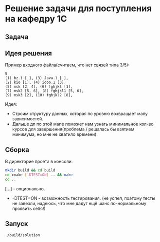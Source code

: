 # Решение задачи для поступления на кафедру 1С

## Задача

## Идея решения

Пример входного файла(считаем, что нет связей типа 3/5):
```
5
(1) hz.1 [ ], (3) Java.1 [ ],
(2) kio [1], (4) iooo.1 [3],
(5) msk [2, 4], (6) fghjkl [1],
(7) msk2 [5, 6], (8) fghjkl1 [5, 6],
(9) msk3 [2], (10) fghjkl2 [8],
```

Идея:
* Строим структуру данных, которая по уровню возвращает мапу зависимостей.
* Дальше дп по этой мапе поможет нам узнать минимальное кол-во курсов для завершения(проблема / решалась бы взятием минимума, но мне не хватило времени).



## Сборка
В директорие проета в консоли:
```bash
mkdir build && cd build
cd cmake [-DTEST=ON] .. && make
cd ..
```
[...] - опционально.
* -DTEST=ON - возможность тестирования. (не успел, поэтому тесты не завезли, надеюсь, что мне дадут ещё шанс по-нормальному проявить себя!)
## Запуск
```bash
./build/solution
```
